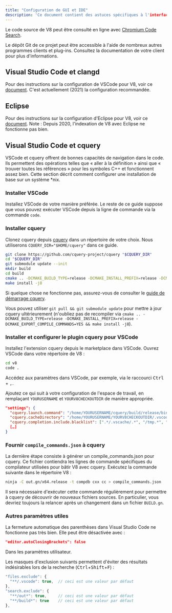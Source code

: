 ```yaml
---
title: "Configuration de GUI et IDE"
description: 'Ce document contient des astuces spécifiques à l'interface graphique (GUI) et aux IDE pour travailler sur le code source de V8.'
---
```

Le code source de V8 peut être consulté en ligne avec [Chromium Code Search](https://cs.chromium.org/chromium/src/v8/).

Le dépôt Git de ce projet peut être accessible à l'aide de nombreux autres programmes clients et plug-ins. Consultez la documentation de votre client pour plus d'informations.

## Visual Studio Code et clangd

Pour des instructions sur la configuration de VSCode pour V8, voir ce [document](https://docs.google.com/document/d/1BpdCFecUGuJU5wN6xFkHQJEykyVSlGN8B9o3Kz2Oes8/). C'est actuellement (2021) la configuration recommandée.

## Eclipse

Pour des instructions sur la configuration d'Eclipse pour V8, voir ce [document](https://docs.google.com/document/d/1q3JkYNJhib3ni9QvNKIY_uarVxeVDiDi6teE5MbVIGQ/). Note : Depuis 2020, l'indexation de V8 avec Eclipse ne fonctionne pas bien.

## Visual Studio Code et cquery

VSCode et cquery offrent de bonnes capacités de navigation dans le code. Ils permettent des opérations telles que « aller à la définition » ainsi que « trouver toutes les références » pour les symboles C++ et fonctionnent assez bien. Cette section décrit comment configurer une installation de base sur un système *nix.

### Installer VSCode

Installez VSCode de votre manière préférée. Le reste de ce guide suppose que vous pouvez exécuter VSCode depuis la ligne de commande via la commande `code`. 

### Installer cquery

Clonez cquery depuis [cquery](https://github.com/cquery-project/cquery) dans un répertoire de votre choix. Nous utiliserons `CQUERY_DIR="$HOME/cquery"` dans ce guide.

```bash
git clone https://github.com/cquery-project/cquery "$CQUERY_DIR"
cd "$CQUERY_DIR"
git submodule update --init
mkdir build
cd build
cmake .. -DCMAKE_BUILD_TYPE=release -DCMAKE_INSTALL_PREFIX=release -DCMAKE_EXPORT_COMPILE_COMMANDS=YES
make install -j8
```

Si quelque chose ne fonctionne pas, assurez-vous de consulter le [guide de démarrage cquery](https://github.com/cquery-project/cquery/wiki).

Vous pouvez utiliser `git pull && git submodule update` pour mettre à jour cquery ultérieurement (n'oubliez pas de recompiler via `cmake .. -DCMAKE_BUILD_TYPE=release -DCMAKE_INSTALL_PREFIX=release -DCMAKE_EXPORT_COMPILE_COMMANDS=YES && make install -j8`).

### Installer et configurer le plugin cquery pour VSCode

Installez l'extension cquery depuis le marketplace dans VSCode. Ouvrez VSCode dans votre répertoire de V8 :

```bash
cd v8
code .
```

Accédez aux paramètres dans VSCode, par exemple, via le raccourci <kbd>Ctrl</kbd> + <kbd>,</kbd>.

Ajoutez ce qui suit à votre configuration de l'espace de travail, en remplaçant `YOURUSERNAME` et `YOURV8CHECKOUTDIR` de manière appropriée.

```json
"settings": {
  "cquery.launch.command": "/home/YOURUSERNAME/cquery/build/release/bin/cquery",
  "cquery.cacheDirectory": "/home/YOURUSERNAME/YOURV8CHECKOUTDIR/.vscode/cquery_cached_index/",
  "cquery.completion.include.blacklist": [".*/.vscache/.*", "/tmp.*", "build/.*"],
  […]
}
```

### Fournir `compile_commands.json` à cquery

La dernière étape consiste à générer un compile_commands.json pour cquery. Ce fichier contiendra les lignes de commande spécifiques du compilateur utilisées pour bâtir V8 avec cquery. Exécutez la commande suivante dans le répertoire V8 :

```bash
ninja -C out.gn/x64.release -t compdb cxx cc > compile_commands.json
```

Il sera nécessaire d'exécuter cette commande régulièrement pour permettre à cquery de découvrir de nouveaux fichiers sources. En particulier, vous devriez toujours la relancer après un changement dans un fichier `BUILD.gn`.

### Autres paramètres utiles

La fermeture automatique des parenthèses dans Visual Studio Code ne fonctionne pas très bien. Elle peut être désactivée avec :

```json
"editor.autoClosingBrackets": false
```

Dans les paramètres utilisateur.

Les masques d'exclusion suivants permettent d'éviter des résultats indésirables lors de la recherche (<kbd>Ctrl</kbd>+<kbd>Shift</kbd>+<kbd>F</kbd>) :

```js
"files.exclude": {
  "**/.vscode": true,  // ceci est une valeur par défaut
},
"search.exclude": {
  "**/out*": true,     // ceci est une valeur par défaut
  "**/build*": true    // ceci est une valeur par défaut
},
```
